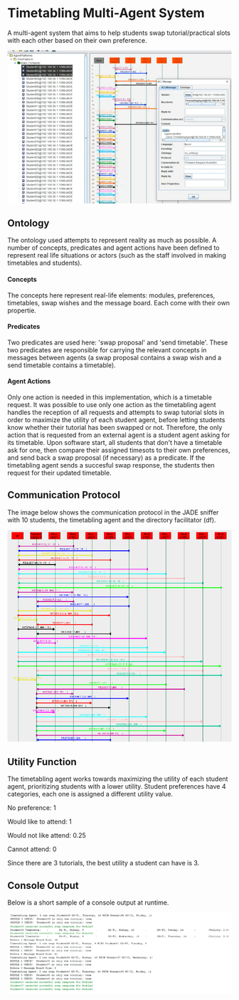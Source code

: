 # Timetabling Multi-Agent System
A multi-agent system that aims to help students swap tutorial/practical slots with each other based on their own preference.

![](https://github.com/musevarg/Timetabling-Multi-Agent-System-JADE/blob/main/Documents/pic0.PNG?raw=true)

## Ontology

The ontology used attempts to represent reality as much as possible. A number of concepts,
predicates and agent actions have been defined to represent real life situations or actors (such as the staff
involved in making timetables and students).

#### Concepts
The concepts here represent real-life elements: modules, preferences, timetables, swap wishes and the message board. Each come with their own propertie.

#### Predicates
Two predicates are used here: 'swap proposal' and 'send timetable'. These two predicates are responsible for carrying the relevant concepts in messages between agents (a swap proposal contains a swap wish and a send timetable contains a timetable).

#### Agent Actions
Only one action is needed in this implementation, which is a timetable request. It was possible to use only one action as the timetabling agent handles the reception of all requests and attempts to swap tutorial slots in order to maximize the utility of each student agent, before letting students know whether their tutorial has been swapped or not. Therefore, the only action that is requested from an external agent is a student agent asking for its timetable. Upon software start, all students that don't have a timetable ask for one, then compare their assigned timesots to their own preferences, and send back a swap proposal (if necessary) as a predicate. If the timetabling agent sends a succesful swap response, the students then request for their updated timetable.

## Communication Protocol

The image below shows the communication protocol in the JADE sniffer with 10 students, the timetabling agent and the directory facilitator (df).

![JADE Sniffer - Timetabling MAS](https://github.com/musevarg/Timetabling-Multi-Agent-System-JADE/blob/main/Documents/pic1.PNG?raw=true)

## Utility Function
The timetabling agent works towards maximizing the utility of each student agent, prioritizing students with a lower utility.
Student preferences have 4 categories, each one is assigned a different utility value.

No preference: 1

Would like to attend: 1

Would not like attend: 0.25

Cannot attend: 0

Since there are 3 tutorials, the best utility a student can have is 3.

## Console Output
Below is a short sample of a console output at runtime.

![Console Output - Timetabling MAS](https://github.com/musevarg/Timetabling-Multi-Agent-System-JADE/blob/main/Documents/pic2.png?raw=true)
